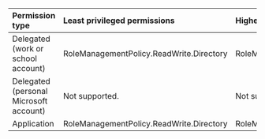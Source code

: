 |Permission type|Least privileged permissions|Higher privileged permissions|
|:---|:---|:---|
|Delegated (work or school account)|RoleManagementPolicy.ReadWrite.Directory|RoleManagement.ReadWrite.Directory|
|Delegated (personal Microsoft account)|Not supported.|Not supported.|
|Application|RoleManagementPolicy.ReadWrite.Directory|RoleManagement.ReadWrite.Directory|